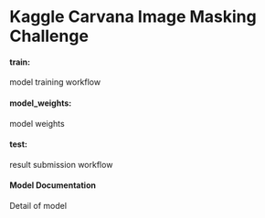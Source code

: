 # Kaggle Carvana Image Masking Challenge
#### train: 
model training workflow <br />
#### model_weights: 
model weights <br />
#### test: 
result submission workflow
#### Model Documentation
Detail of model


